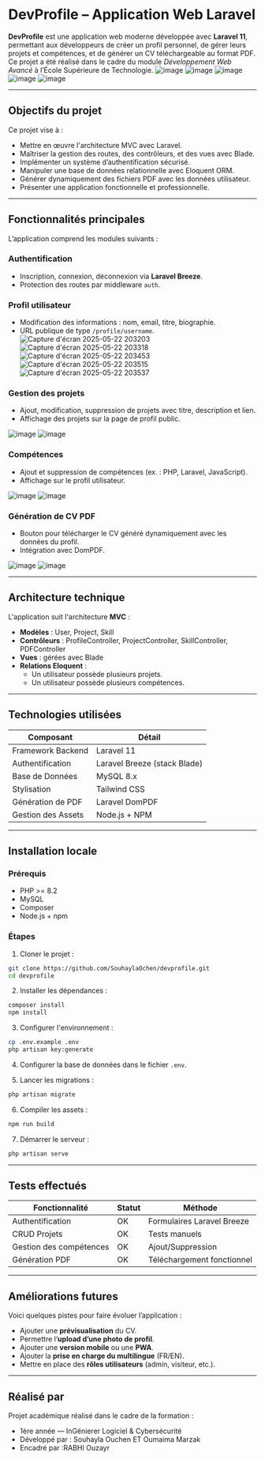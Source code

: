# DevProfile – Application Web Laravel

**DevProfile** est une application web moderne développée avec **Laravel 11**, permettant aux développeurs de créer un profil personnel, de gérer leurs projets et compétences, et de générer un CV téléchargeable au format PDF. Ce projet a été réalisé dans le cadre du module *Développement Web Avancé* à l’École Supérieure de Technologie.
![image](https://github.com/user-attachments/assets/9c6e040a-b16c-4e8e-bdbf-c2f44bd2ad1a)
![image](https://github.com/user-attachments/assets/fa8a9699-2c29-4280-a911-6b8c5d3e3bf2)
![image](https://github.com/user-attachments/assets/bb3c6e9d-9876-4442-b1ef-7b9c1528b840)
![image](https://github.com/user-attachments/assets/f6558781-dfc8-4e0d-9c1c-e79dc2082854)
![image](https://github.com/user-attachments/assets/17301db1-981d-4ee3-9423-0864a56f9229)

---

##  Objectifs du projet

Ce projet vise à :

- Mettre en œuvre l'architecture MVC avec Laravel.
- Maîtriser la gestion des routes, des contrôleurs, et des vues avec Blade.
- Implémenter un système d’authentification sécurisé.
- Manipuler une base de données relationnelle avec Eloquent ORM.
- Générer dynamiquement des fichiers PDF avec les données utilisateur.
- Présenter une application fonctionnelle et professionnelle.

---

## Fonctionnalités principales

L’application comprend les modules suivants :

### Authentification
- Inscription, connexion, déconnexion via **Laravel Breeze**.
- Protection des routes par middleware `auth`.


### Profil utilisateur
- Modification des informations : nom, email, titre, biographie.
- URL publique de type `/profile/username`.
![Capture d'écran 2025-05-22 203203](https://github.com/user-attachments/assets/554505d4-7e59-4fb4-9351-66d588da9cc0)
![Capture d'écran 2025-05-22 203318](https://github.com/user-attachments/assets/e1195b61-f35a-4d59-98f4-79906a65a1c6)
![Capture d'écran 2025-05-22 203453](https://github.com/user-attachments/assets/c301acfb-6cf0-49fa-8b9d-b6efc8c0af56)
![Capture d'écran 2025-05-22 203515](https://github.com/user-attachments/assets/9575de66-4259-423f-b855-476ed0838665)
![Capture d'écran 2025-05-22 203537](https://github.com/user-attachments/assets/8001f286-97b0-4f10-bd73-638006350faf)



### Gestion des projets
- Ajout, modification, suppression de projets avec titre, description et lien.
- Affichage des projets sur la page de profil public.

![image](https://github.com/user-attachments/assets/35f01c75-e5fc-4e17-9183-f5bc23a58152)
![image](https://github.com/user-attachments/assets/ba847ab1-b784-43c6-abc3-b5c6d06e8422)

### Compétences
- Ajout et suppression de compétences (ex. : PHP, Laravel, JavaScript).
- Affichage sur le profil utilisateur.

![image](https://github.com/user-attachments/assets/2cac7704-a1a1-44d1-90b5-92035c9164c8)
![image](https://github.com/user-attachments/assets/be3c409e-8ada-417b-aafb-2af52780e742)

### Génération de CV PDF
- Bouton pour télécharger le CV généré dynamiquement avec les données du profil.
- Intégration avec DomPDF.

![image](https://github.com/user-attachments/assets/2d30c63a-ac6c-4197-9196-be10acdbad4f)
![image](https://github.com/user-attachments/assets/c2665ce0-e3fa-46e9-bd45-e2f416a858b4)

---

## Architecture technique

L'application suit l'architecture **MVC** :

- **Modèles** : User, Project, Skill
- **Contrôleurs** : ProfileController, ProjectController, SkillController, PDFController
- **Vues** : gérées avec Blade
- **Relations Eloquent** :
  - Un utilisateur possède plusieurs projets.
  - Un utilisateur possède plusieurs compétences.


---

##  Technologies utilisées

| Composant               | Détail                          |
|-------------------------|----------------------------------|
| Framework Backend       | Laravel 11                      |
| Authentification        | Laravel Breeze (stack Blade)    |
| Base de Données         | MySQL 8.x                       |
| Stylisation             | Tailwind CSS                    |
| Génération de PDF       | Laravel DomPDF                  |
| Gestion des Assets      | Node.js + NPM                   |

---

##  Installation locale

### Prérequis
- PHP >= 8.2
- MySQL
- Composer
- Node.js + npm

### Étapes

1. Cloner le projet :
```bash
git clone https://github.com/SouhaylaOchen/devprofile.git
cd devprofile
```

2. Installer les dépendances :
```bash
composer install
npm install
```

3. Configurer l'environnement :
```bash
cp .env.example .env
php artisan key:generate
```

4. Configurer la base de données dans le fichier `.env`.

5. Lancer les migrations :
```bash
php artisan migrate
```

6. Compiler les assets :
```bash
npm run build
```

7. Démarrer le serveur :
```bash
php artisan serve
```

---

##  Tests effectués

| Fonctionnalité        | Statut | Méthode                   |
|------------------------|--------|---------------------------|
| Authentification       | OK     | Formulaires Laravel Breeze|
| CRUD Projets           | OK     | Tests manuels             |
| Gestion des compétences| OK     | Ajout/Suppression         |
| Génération PDF         | OK     | Téléchargement fonctionnel|

---

##  Améliorations futures

Voici quelques pistes pour faire évoluer l’application :

- Ajouter une **prévisualisation** du CV.
- Permettre l’**upload d’une photo de profil**.
- Ajouter une **version mobile** ou une **PWA**.
- Ajouter la **prise en charge du multilingue** (FR/EN).
- Mettre en place des **rôles utilisateurs** (admin, visiteur, etc.).

---


##  Réalisé par

Projet académique réalisé dans le cadre de la formation :

*  1ère année — InGénierer Logiciel & Cybersécurité
*  Développé par : Souhayla Ouchen ET Oumaima Marzak  
*  Encadré par :RABHI Ouzayr 



